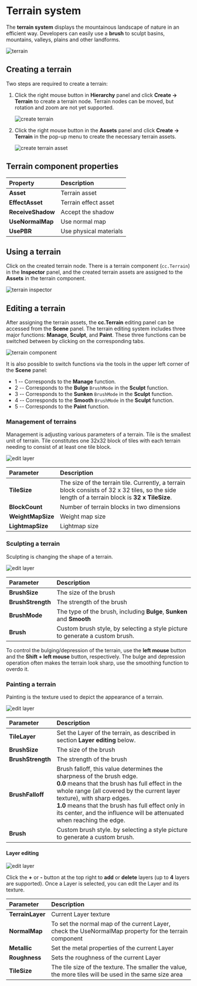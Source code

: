 # Terrain system

The **terrain system** displays the mountainous landscape of nature in an efficient way. Developers can easily use a **brush** to sculpt basins, mountains, valleys, plains and other landforms.

![terrain](./images/terrain.png)

## Creating a terrain

Two steps are required to create a terrain:

1. Click the right mouse button in **Hierarchy** panel and click **Create -> Terrain** to create a terrain node. Terrain nodes can be moved, but rotation and zoom are not yet supported.

    ![create terrain](./images/create-terrain.png)

2. Click the right mouse button in the **Assets** panel and click **Create -> Terrain** in the pop-up menu to create the necessary terrain assets.

    ![create terrain asset](./images/createTerrainAsset.png)

## Terrain component properties

| Property   | Description |
| :----- | :---- |
| **Asset**  | Terrain asset |
| **EffectAsset** | Terrain effect asset |
| **ReceiveShadow** | Accept the shadow |
| **UseNormalMap** | Use normal map |
| **UsePBR** | Use physical materials |

## Using a terrain

Click on the created terrain node. There is a terrain component (`cc.Terrain`) in the **Inspector** panel, and the created terrain assets are assigned to the **Assets** in the terrain component.

![terrain inspector](./images/terrain-inspector.png)

## Editing a terrain

After assigning the terrain assets, the **cc.Terrain** editing panel can be accessed from the **Scene** panel. The terrain editing system includes three major functions: **Manage**, **Sculpt**, and **Paint**. These three functions can be switched between by clicking on the corresponding tabs.

![terrain component](./images/terrain-panel.png)

It is also possible to switch functions via the tools in the upper left corner of the **Scene** panel:
- 1 -- Corresponds to the **Manage** function.
- 2 -- Corresponds to the **Bulge** `BrushMode` in the **Sculpt** function.
- 3 -- Corresponds to the **Sunken** `BrushMode` in the **Sculpt** function.
- 4 -- Corresponds to the **Smooth** `BrushMode` in the **Sculpt** function.
- 5 -- Corresponds to the **Paint** function.

### Management of terrains

Management is adjusting various parameters of a terrain. Tile is the smallest unit of terrain. Tile constitutes one 32x32 block of tiles with each terrain needing to consist of at least one tile block.

![edit layer](./images/terrain-manage.png)

| Parameter | Description |
| :--- | :-- |
| **TileSize** | The size of the terrain tile. Currently, a terrain block consists of 32 x 32 tiles, so the side length of a terrain block is **32 x TileSize**. |
| **BlockCount** | Number of terrain blocks in two dimensions |
| **WeightMapSize** | Weight map size |
| **LightmapSize** | Lightmap size |

### Sculpting a terrain

Sculpting is changing the shape of a terrain.

![edit layer](./images/terrain-sculpt.png)

| Parameter | Description |
| :--- | :--- |
| **BrushSize**     | The size of the brush |
| **BrushStrength** | The strength of the brush |
| **BrushMode** | The type of the brush, including **Bulge**, **Sunken** and **Smooth** |
| **Brush** | Custom brush style, by selecting a style picture to generate a custom brush. |

To control the bulging/depression of the terrain, use the **left mouse** button and the **Shift + left mouse** button, respectively. The bulge and depression operation often makes the terrain look sharp, use the smoothing function to overdo it.

### Painting a terrain

Painting is the texture used to depict the appearance of a terrain.

![edit layer](./images/terrain-paint.png)

| Parameter | Description |
| :--- | :--- |
| **TileLayer** | Set the Layer of the terrain, as described in section **Layer editing** below. |
| **BrushSize** | The size of the brush |
| **BrushStrength** | The strength of the brush  |
| **BrushFalloff** | Brush falloff, this value determines the sharpness of the brush edge.<br>**0.0** means that the brush has full effect in the whole range (all covered by the current layer texture), with sharp edges.<br>**1.0** means that the brush has full effect only in its center, and the influence will be attenuated when reaching the edge. |
| **Brush** | Custom brush style. by selecting a style picture to generate a custom brush. |

#### Layer editing

![edit layer](./images/terrain-paint.png)

Click the **+** or **-** button at the top right to **add** or **delete** layers (up to **4** layers are supported). Once a Layer is selected, you can edit the Layer and its texture.

| Parameter | Description |
| :--- | :--- |
| **TerrainLayer** | Current Layer texture |
| **NormalMap** | To set the normal map of the current Layer, check the UseNormalMap property for the terrain component |
| **Metallic** | Set the metal properties of the current Layer |
| **Roughness** | Sets the roughness of the current Layer |
| **TileSize**       | The tile size of the texture. The smaller the value, the more tiles will be used in the same size area |
